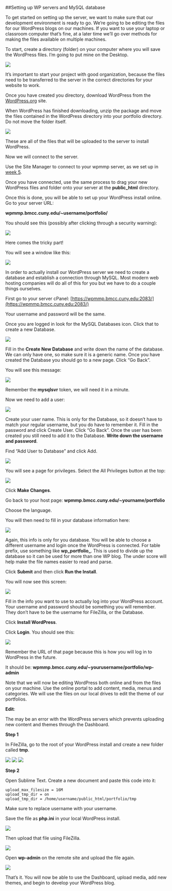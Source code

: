 ##Setting up WP servers and MySQL database

To get started on setting up the server, we want to make sure that our development environment is ready to go.  We’re going to be editing the files for our WordPress blogs on our machines.  If you want to use your laptop or classroom computer that’s fine, at a later time we’ll go over methods for making the files available on multiple machines.

To start, create a directory (folder) on your computer where you will save the WordPress files.  I’m going to put mine on the Desktop.

<img src="https://raw.github.com/owenroberts/mmp350/master/week8/desktop.png" />

It’s important to start your project with good organization, because the files need to be transferred to the server in the correct directories for your website to work.

Once you have created you directory, download WordPress from the <a href="http://www.wordpress.org">WordPress.org</a> site.

When WordPress has finished downloading, unzip the package and move the files contained in the WordPress directory into your portfolio directory.  Do not move the folder itself.

<img src="https://raw.github.com/owenroberts/mmp350/master/week8/download.png" />

These are all of the files that will be uploaded to the server to install WordPress.

Now we will connect to the server.

Use the Site Manager to connect to your wpmmp server, as we set up in [week 5](https://github.com/owenroberts/mmp350/tree/master/week5).

Once you have connected, use the same process to drag your new WordPress files and folder onto your server at the **public_html** directory.

Once this is done, you will be able to set up your WordPress install online.  Go to your server URL:

**wpmmp.bmcc.cuny.edu/~username/portfolio/**

You should see this (possibly after clicking through a security warning):

<img src="https://raw.github.com/owenroberts/mmp350/master/week8/wp.png" />

Here comes the tricky part!

You will see a window like this:

<img src="https://raw.github.com/owenroberts/mmp350/master/week8/db.png" />

In order to actually install our WordPress server we need to create a database and establish a connection through MySQL.  Most modern web hosting companies will do all of this for you but we have to do a couple things ourselves.

First go to your server cPanel: [https://wpmmp.bmcc.cuny.edu:2083/](https://wpmmp.bmcc.cuny.edu:2083/)

Your username and password will be the same.

Once you are logged in look for the MySQL Databases icon.  Click that to create a new Database.

<img src="https://raw.github.com/owenroberts/mmp350/master/week8/mysql.png" />

Fill in the **Create New Database** and write down the name of the database.  We can only have one, so make sure it is a generic name.  Once you have created the Database you should go to a new page.  Click “Go Back”.

You will see this message:

<img src="https://raw.github.com/owenroberts/mmp350/master/week8/server.png" />

Remember the **mysqlsvr** token, we will need it in a minute.

Now we need to add a user:

<img src="https://raw.github.com/owenroberts/mmp350/master/week8/user.png" />

Create your user name.  This is only for the Database, so it doesn’t have to match your regular username, but you do have to remember it.  Fill in the password and click Create User.  Click “Go Back”.  Once the user has been created you still need to add it to the Database.  **Write down the username and password**.

Find “Add User to Database” and click Add.

<img src="https://raw.github.com/owenroberts/mmp350/master/week8/adduser.png" />

You will see a page for privileges.  Select the All Privileges button at the top:

<img src="https://raw.github.com/owenroberts/mmp350/master/week8/priveleges.png" />

Click **Make Changes**.

Go back to your host page: **wpmmp.bmcc.cuny.edu/~yourname/portfolio**

Choose the language.

You will then need to fill in your database information here:

<img src="https://raw.github.com/owenroberts/mmp350/master/week8/info.png" />

Again, this info is only for you database.  You will be able to choose a different username and login once the WordPress is connected.  For table prefix, use something like **wp_portfolio_**.  This is used to divide up the database so it can be used for more than one WP blog.  The under score will help make the file names easier to read and parse.

Click **Submit** and then click **Run the Install**.

You will now see this screen:

<img src="https://raw.github.com/owenroberts/mmp350/master/week8/welcome.png" />

Fill in the info you want to use to actually log into your WordPress account.  Your username and password should be something you will remember.  They don’t have to be the username for FileZilla, or the Database.

Click **Install WordPress**.

Click **Login**.  You should see this:

<img src="https://raw.github.com/owenroberts/mmp350/master/week8/username.png" />

Remember the URL of that page because this is how you will log in to WordPress in the future.

It should be: **wpmmp.bmcc.cuny.edu/~yourusername/portfolio/wp-admin**

Note that we will now be editing WordPress both online and from the files on your machine.  Use the online portal to add content, media, menus and categories.  We will use the files on our local drives to edit the theme of our portfolios.

**Edit**:

The may be an error with the WordPress servers which prevents uploading new content and themes through the Dashboard.

**Step 1**

In FileZilla, go to the root of your WordPress install and create a new folder called **tmp**.

<img src="https://raw.github.com/owenroberts/mmp350/master/week8/wpinstall.png" />

<img src="https://raw.github.com/owenroberts/mmp350/master/week8/tmp.png" />

<img src="https://raw.github.com/owenroberts/mmp350/master/week8/tmpcreated.png" />

**Step 2**

Open Sublime Text.  Create a new document and paste this code into it:

```
upload_max_filesize = 16M
upload_tmp_dir = on
upload_tmp_dir = /home/username/public_html/portfolio/tmp
```

Make sure to replace username with your username.

Save the file as **php.ini** in your local WordPress install. 

<img src="https://raw.github.com/owenroberts/mmp350/master/week8/save.png" />

Then upload that file using FileZilla.

<img src="https://raw.github.com/owenroberts/mmp350/master/week8/ini.png" />

Open **wp-admin** on the remote site and upload the file again.

<img src="https://raw.github.com/owenroberts/mmp350/master/week8/ini2.png" />

That’s it.  You will now be able to use the Dashboard, upload media, add new themes, and begin to develop your WordPress blog.

